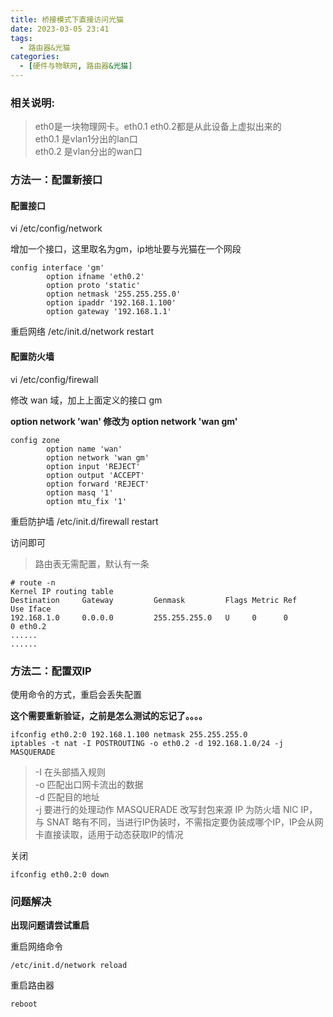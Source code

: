 ```yaml
---
title: 桥接模式下直接访问光猫
date: 2023-03-05 23:41
tags: 
  - 路由器&光猫
categories:
  - [硬件与物联网, 路由器&光猫]
---
```




### 相关说明:
> eth0是一块物理网卡。eth0.1 eth0.2都是从此设备上虚拟出来的  
> eth0.1 是vlan1分出的lan口  
> eth0.2 是vlan分出的wan口  


### 方法一：配置新接口


#### 配置接口
vi /etc/config/network

增加一个接口，这里取名为gm，ip地址要与光猫在一个网段
```
config interface 'gm'
        option ifname 'eth0.2'
        option proto 'static'
        option netmask '255.255.255.0'
        option ipaddr '192.168.1.100'
        option gateway '192.168.1.1'
```

重启网络 /etc/init.d/network restart


#### 配置防火墙
vi /etc/config/firewall

修改 wan 域，加上上面定义的接口 gm 

**option network 'wan' 修改为 option network 'wan gm'**
```
config zone
        option name 'wan'
        option network 'wan gm'
        option input 'REJECT'
        option output 'ACCEPT'
        option forward 'REJECT'
        option masq '1'
        option mtu_fix '1'
```

重启防护墙 /etc/init.d/firewall restart

访问即可

> 路由表无需配置，默认有一条
```
# route -n
Kernel IP routing table
Destination     Gateway         Genmask         Flags Metric Ref    Use Iface
192.168.1.0     0.0.0.0         255.255.255.0   U     0      0        0 eth0.2
......
......
```



### 方法二：配置双IP
使用命令的方式，重启会丢失配置


**这个需要重新验证，之前是怎么测试的忘记了。。。。**

```
ifconfig eth0.2:0 192.168.1.100 netmask 255.255.255.0
iptables -t nat -I POSTROUTING -o eth0.2 -d 192.168.1.0/24 -j MASQUERADE
```
> -I 在头部插入规则  
> -o 匹配出口网卡流出的数据  
> -d 匹配目的地址  
> -j 要进行的处理动作 MASQUERADE 改写封包来源 IP 为防火墙 NIC IP，与 SNAT 略有不同，当进行IP伪装时，不需指定要伪装成哪个IP，IP会从网卡直接读取，适用于动态获取IP的情况

关闭
```
ifconfig eth0.2:0 down

```


### 问题解决
**出现问题请尝试重启**

重启网络命令
```
/etc/init.d/network reload
```
重启路由器
```
reboot
```
